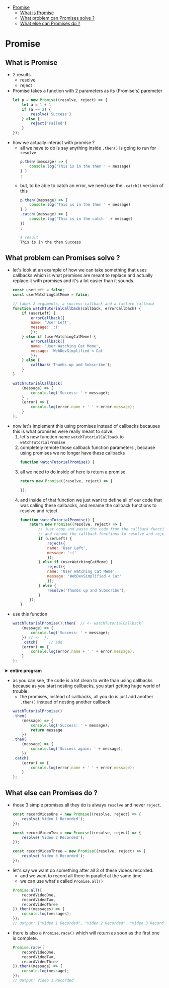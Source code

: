 [](...menustart)

- [Promise](#a5a3f0f287a448982aac520cffe4779a)
    - [What is Promise](#42c13d91edca77a10e5e59f6936ee2c9)
    - [What problem can Promises solve ?](#7b9bcee29941c7e84649a74394a12b7a)
    - [What else can Promises do ?](#2e533b31a6610c21756a5aac95c9d7f0)

[](...menuend)


<h2 id="a5a3f0f287a448982aac520cffe4779a"></h2>

# Promise

<h2 id="42c13d91edca77a10e5e59f6936ee2c9"></h2>

## What is Promise

- 2 results
    - resolve
    - reject
- Promise takes a function with 2 parameters as its (Promise's) paremeter
    ```javascript
    let p = new Promise((resolve, reject) => {
        let a = 1 + 1
        if (a == 2) {
            resolve('Success')
        } else {
            reject('Failed')
        }
    });
    ```
- how we actually interact with promise ?
    - all we have to do is say anything inside `.then()`  is going to run for `resolve`
        ```javascript
        p.then((message) => {
            console.log('This is in the then ' + message)
        } )
        ;
        ```
    - but, to be able to catch an error, we need use the `.catch()` version of this
        ```javascript
        p.then((message) => {
            console.log('This is in the then ' + message)
        } )
        .catch((message) => {
            console.log('This is in the catch ' + message)
        })
        ;
        ```
        ```bash
        # result
        This is in the then Success
        ```

<h2 id="7b9bcee29941c7e84649a74394a12b7a"></h2>

## What problem can Promises solve ?

- let's look at an example of how we can take something that uses callbacks which is what promises are meant to replace and actually replace it with promises and it's a lot easier than it sounds.
    ```javascript
    const userLeft = false;
    const userWatchingCatMeme = false;

    // takes 2 arguments, a success callback and a failure callback
    function watchTutorialCallback(callback, errorCallback) {
        if (userLeft) {
            errorCallback({
            name: 'User Left',
            message: ':('
            });
        } else if (userWatchingCatMeme) {
            errorCallback({
            name: 'User Watching Cat Meme',
            message: 'WebDevSimplified < Cat'
            });
        } else {
            callback('Thumbs up and Subscribe');
        }
    }

    watchTutorialCallback(
        (message) => {
            console.log('Success: ' + message);
        } ,
        (error) => {
            console.log(error.name + ' ' + error.message);
        }
    );  
    ```
- now let's implement this using promises instead of callbacks becauses this is what promises were really meant to solve.
    1. let's new function name `watchTutorialCallback` to `watchTutorialPromise`
    2. completely remote those callback function parameters , because using promises we no longer have these callbacks
        ```javascript
        function watchTutorialPromise() {
        ```
    3. all we need to do inside of here is return a promise.
        ```javascript
        return new Promise((resolve, reject) => {

        });
        ```
    4. and inside of that function we just want to define all of our code that was calling these callbacks, and rename the callback functions to resolve and reject
        ```javascript
        function watchTutorialPromise() {
            return new Promise((resolve, reject) => {
                // just copy and paste the code from the callback function
                // and rename the callback functions to resolve and reject
                if (userLeft) {
                    reject({
                    name: 'User Left',
                    message: ':('
                    });
                } else if (userWatchingCatMeme) {
                    reject({
                    name: 'User Watching Cat Meme',
                    message: 'WebDevSimplified < Cat'
                    });
                } else {
                    resolve('Thumbs up and Subscribe');
                }
            });
        }
        ```
- use this function
    ```javascript
    watchTutorialPromise().then(  // <- watchTutorialCallback(
        (message) => {
            console.log('Success: ' + message);
        }) // <-  },
        .catch(     // add
        (error) => {
            console.log(error.name + ' ' + error.message);
        }
    );
    ```


<details>
<summary>
<b>entire program</b>
</summary>

```javascript
const userLeft = false;
const userWatchingCatMeme = false;

// takes 2 arguments, a success callback and a failure callback
function watchTutorialCallback(callback, errorCallback) {
    if (userLeft) {
        errorCallback({
        name: 'User Left',
        message: ':('
        });
    } else if (userWatchingCatMeme) {
        errorCallback({
        name: 'User Watching Cat Meme',
        message: 'WebDevSimplified < Cat'
        });
    } else {
        callback('Thumbs up and Subscribe');
    }
}

watchTutorialCallback(
    (message) => {
        console.log('Success: ' + message);
    } ,
    (error) => {
        console.log(error.name + ' ' + error.message);
    }
);


function watchTutorialPromise() {
    return new Promise((resolve, reject) => {
        // just copy and paste the code from the callback function
        // and rename the callback functions to resolve and reject
        if (userLeft) {
            reject({
            name: 'User Left',
            message: ':('
            });
        } else if (userWatchingCatMeme) {
            reject({
            name: 'User Watching Cat Meme',
            message: 'WebDevSimplified < Cat'
            });
        } else {
            resolve('Thumbs up and Subscribe');
        }
    });
}

watchTutorialPromise().then(  // <- watchTutorialCallback(
    (message) => {
        console.log('Success: ' + message);
    }) // <-  },
    .catch(     // add
    (error) => {
        console.log(error.name + ' ' + error.message);
    }
);
```

</details>

- as you can see, the code is a lot clean to write than using callbacks because as you start nesting callbacks, you start getting huge world of trouble.
    - the promises, instead of callbacks, all you do is just add another `.then()` instead of nesting another callback
    ```javascript
    watchTutorialPromise()
    .then( 
        (message) => {
            console.log('Success: ' + message);
            return message
        }) 
    .then( 
        (message) => {
            console.log('Success again: ' + message);
        }) 
    .catch( 
        (error) => {
            console.log(error.name + ' ' + error.message);
        }
    );
    ```

<h2 id="2e533b31a6610c21756a5aac95c9d7f0"></h2>

## What else can Promises do ?

- those 3 simple promises all they do is always `resolve` and never `reject`.
    ```javascript
    const recordVideoOne = new Promise((resolve, reject) => {
        resolve('Video 1 Recorded');
    });

    const recordVideoTwo = new Promise((resolve, reject) => {
        resolve('Video 2 Recorded');
    });

    const recordVideoThree = new Promise((resolve, reject) => {
        resolve('Video 3 Recorded');
    });
    ```
- let's say we want do something after all 3 of these videos recorded.
    - and we want to record all there in parallel at the same time.
    - we can use what's called `Promise.all()`
    ```javascript
    Promise.all([
        recordVideoOne,
        recordVideoTwo,
        recordVideoThree
    ]).then((messages) => {
        console.log(messages);
    });
    // Output: ["Video 1 Recorded", "Video 2 Recorded", "Video 3 Recorded"]
    ```
- there is also a `Promise.race()` which will return as soon as the first one is complete.
    ```javascript
    Promise.race([
        recordVideoOne,
        recordVideoTwo,
        recordVideoThree
    ]).then((message) => {
        console.log(message);
    });
    // Output: Video 1 Recorded
    ```


